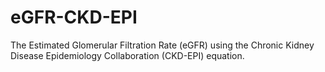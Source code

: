 # eGFR-CKD-EPI
The Estimated Glomerular Filtration Rate (eGFR) using the Chronic Kidney Disease Epidemiology Collaboration (CKD-EPI) equation.
